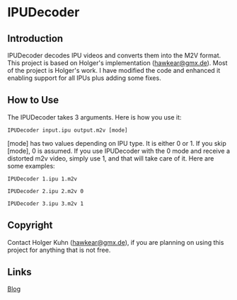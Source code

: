 # IPUDecoder
## Introduction
IPUDecoder decodes IPU videos and converts them into the M2V format. This project is based on Holger's implementation (hawkear@gmx.de). Most of the project is Holger's work. I have modified the code and enhanced it enabling support for all IPUs plus adding some fixes.

## How to Use
The IPUDecoder takes 3 arguments. Here is how you use it:
``` 
IPUDecoder input.ipu output.m2v [mode]
```
[mode] has two values depending on IPU type. It is either 0 or 1. If you skip [mode], 0 is assumed. If you use IPUDecoder with the 0 mode and receive a distorted m2v video, simply use 1, and that will take care of it. Here are some examples:
``` 
IPUDecoder 1.ipu 1.m2v
```
``` 
IPUDecoder 2.ipu 2.m2v 0
```
``` 
IPUDecoder 3.ipu 3.m2v 1
```
## Copyright
Contact Holger Kuhn (hawkear@gmx.de), if you are planning on using this project for anything that is not free.

## Links
[Blog](http://sres.tumblr.com/)
